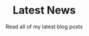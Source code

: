 ---
title: "Latest News"
subtitle: "Read all of my latest blog posts"
# meta description
description: "Read all of my latest blog posts"
draft: false
---